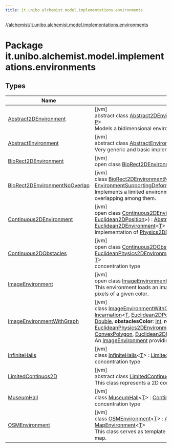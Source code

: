 ```yaml
---
title: it.unibo.alchemist.model.implementations.environments
---
```

//[alchemist](../../index.html)/[it.unibo.alchemist.model.implementations.environments](index.html)



# Package it.unibo.alchemist.model.implementations.environments



## Types


| Name | Summary |
|---|---|
| [Abstract2DEnvironment](-abstract2-d-environment/index.html) | [jvm]<br>abstract class [Abstract2DEnvironment](-abstract2-d-environment/index.html)<[T](-abstract2-d-environment/index.html), [P](-abstract2-d-environment/index.html) : [Position2D](../it.unibo.alchemist.model.interfaces/-position2-d/index.html)<[P](../it.unibo.alchemist/-supported-incarnations/get.html)>?> : [AbstractEnvironment](-abstract-environment/index.html)<[T](../it.unibo.alchemist/-supported-incarnations/get.html), [P](../it.unibo.alchemist/-supported-incarnations/get.html)> <br>Models a bidimensional environment. |
| [AbstractEnvironment](-abstract-environment/index.html) | [jvm]<br>abstract class [AbstractEnvironment](-abstract-environment/index.html)<[T](-abstract-environment/index.html), [P](-abstract-environment/index.html) : [Position](../it.unibo.alchemist.model.interfaces/-position/index.html)<[P](../it.unibo.alchemist/-supported-incarnations/get.html)>?> : [Environment](../it.unibo.alchemist.model.interfaces/-environment/index.html)<[T](../it.unibo.alchemist/-supported-incarnations/get.html), [P](../it.unibo.alchemist/-supported-incarnations/get.html)> <br>Very generic and basic implementation for an environment. |
| [BioRect2DEnvironment](-bio-rect2-d-environment/index.html) | [jvm]<br>open class [BioRect2DEnvironment](-bio-rect2-d-environment/index.html) : [LimitedContinuos2D](-limited-continuos2-d/index.html)<[Double](https://docs.oracle.com/javase/8/docs/api/java/lang/Double.html)> |
| [BioRect2DEnvironmentNoOverlap](-bio-rect2-d-environment-no-overlap/index.html) | [jvm]<br>class [BioRect2DEnvironmentNoOverlap](-bio-rect2-d-environment-no-overlap/index.html) : [BioRect2DEnvironment](-bio-rect2-d-environment/index.html), [EnvironmentSupportingDeformableCells](../it.unibo.alchemist.model.interfaces/-environment-supporting-deformable-cells/index.html)<[Euclidean2DPosition](../it.unibo.alchemist.model.implementations.positions/-euclidean2-d-position/index.html)> <br>Implements a limited environment supporting cells with a defined shape, avoiding any overlapping among them. |
| [Continuous2DEnvironment](-continuous2-d-environment/index.html) | [jvm]<br>open class [Continuous2DEnvironment](-continuous2-d-environment/index.html)<[T](-continuous2-d-environment/index.html)>(**incarnation**: [Incarnation](../it.unibo.alchemist.model.interfaces/-incarnation/index.html)<[T](-continuous2-d-environment/index.html), [Euclidean2DPosition](../it.unibo.alchemist.model.implementations.positions/-euclidean2-d-position/index.html)>) : [Abstract2DEnvironment](-abstract2-d-environment/index.html)<[T](-continuous2-d-environment/index.html), [Euclidean2DPosition](../it.unibo.alchemist.model.implementations.positions/-euclidean2-d-position/index.html)> , [Euclidean2DEnvironment](../it.unibo.alchemist.model.interfaces.environments/-euclidean2-d-environment/index.html)<[T](-continuous2-d-environment/index.html)> , [Physics2DEnvironment](../it.unibo.alchemist.model.interfaces.environments/-physics2-d-environment/index.html)<[T](-continuous2-d-environment/index.html)> <br>Implementation of [Physics2DEnvironment](../it.unibo.alchemist.model.interfaces.environments/-physics2-d-environment/index.html). |
| [Continuous2DObstacles](-continuous2-d-obstacles/index.html) | [jvm]<br>open class [Continuous2DObstacles](-continuous2-d-obstacles/index.html)<[T](-continuous2-d-obstacles/index.html)> : [LimitedContinuos2D](-limited-continuos2-d/index.html)<[T](-museum-hall/index.html)> , [EuclideanPhysics2DEnvironmentWithObstacles](../it.unibo.alchemist.model.interfaces.environments/-euclidean-physics2-d-environment-with-obstacles/index.html)<[RectObstacle2D](../it.unibo.alchemist.model.implementations.obstacles/-rect-obstacle2-d/index.html)<[Euclidean2DPosition](../it.unibo.alchemist.model.implementations.positions/-euclidean2-d-position/index.html)>, [T](-museum-hall/index.html)> <br>concentration type |
| [ImageEnvironment](-image-environment/index.html) | [jvm]<br>open class [ImageEnvironment](-image-environment/index.html)<[T](-image-environment/index.html)> : [Continuous2DObstacles](-continuous2-d-obstacles/index.html)<[T](-museum-hall/index.html)> <br>This environment loads an image from the file system, and marks as obstacles all the pixels of a given color. |
| [ImageEnvironmentWithGraph](-image-environment-with-graph/index.html) | [jvm]<br>class [ImageEnvironmentWithGraph](-image-environment-with-graph/index.html)<[T](-image-environment-with-graph/index.html)>@[JvmOverloads](https://kotlinlang.org/api/latest/jvm/stdlib/kotlin.jvm/-jvm-overloads/index.html)()constructor(**incarnation**: [Incarnation](../it.unibo.alchemist.model.interfaces/-incarnation/index.html)<[T](-image-environment-with-graph/index.html), [Euclidean2DPosition](../it.unibo.alchemist.model.implementations.positions/-euclidean2-d-position/index.html)>, **path**: [String](https://kotlinlang.org/api/latest/jvm/stdlib/kotlin/-string/index.html), **zoom**: [Double](https://kotlinlang.org/api/latest/jvm/stdlib/kotlin/-double/index.html), **dx**: [Double](https://kotlinlang.org/api/latest/jvm/stdlib/kotlin/-double/index.html), **dy**: [Double](https://kotlinlang.org/api/latest/jvm/stdlib/kotlin/-double/index.html), **obstaclesColor**: [Int](https://kotlinlang.org/api/latest/jvm/stdlib/kotlin/-int/index.html), **roomsColor**: [Int](https://kotlinlang.org/api/latest/jvm/stdlib/kotlin/-int/index.html)) : [ImageEnvironment](-image-environment/index.html)<[T](-image-environment-with-graph/index.html)> , [EuclideanPhysics2DEnvironmentWithGraph](../it.unibo.alchemist.model.interfaces.environments/-euclidean-physics2-d-environment-with-graph/index.html)<[RectObstacle2D](../it.unibo.alchemist.model.implementations.obstacles/-rect-obstacle2-d/index.html)<[Euclidean2DPosition](../it.unibo.alchemist.model.implementations.positions/-euclidean2-d-position/index.html)>, [T](-image-environment-with-graph/index.html), [ConvexPolygon](../it.unibo.alchemist.model.interfaces.geometry.euclidean2d/-convex-polygon/index.html), [Euclidean2DPassage](../it.unibo.alchemist.model.interfaces.geometry.euclidean2d.graph/-euclidean2-d-passage/index.html)> <br>An [ImageEnvironment](-image-environment/index.html) providing an [Euclidean2DNavigationGraph](../it.unibo.alchemist.model.interfaces.geometry.euclidean2d.graph/index.html#-513689941%2FClasslikes%2F-134779887). |
| [InfiniteHalls](-infinite-halls/index.html) | [jvm]<br>class [InfiniteHalls](-infinite-halls/index.html)<[T](-infinite-halls/index.html)> : [LimitedContinuos2D](-limited-continuos2-d/index.html)<[T](-museum-hall/index.html)> <br>concentration type |
| [LimitedContinuos2D](-limited-continuos2-d/index.html) | [jvm]<br>abstract class [LimitedContinuos2D](-limited-continuos2-d/index.html)<[T](-limited-continuos2-d/index.html)> : [Continuous2DEnvironment](-continuous2-d-environment/index.html)<[T](-museum-hall/index.html)> <br>This class represents a 2D continuous environment with spatial limitations. |
| [MuseumHall](-museum-hall/index.html) | [jvm]<br>class [MuseumHall](-museum-hall/index.html)<[T](-museum-hall/index.html)> : [Continuous2DEnvironment](-continuous2-d-environment/index.html)<[T](-museum-hall/index.html)> <br>concentration type |
| [OSMEnvironment](-o-s-m-environment/index.html) | [jvm]<br>class [OSMEnvironment](-o-s-m-environment/index.html)<[T](-o-s-m-environment/index.html)> : [Abstract2DEnvironment](-abstract2-d-environment/index.html)<[T](https://docs.oracle.com/javase/8/docs/api/java/lang/Iterable.html), [GeoPosition](../it.unibo.alchemist.model.interfaces/-geo-position/index.html)> , [MapEnvironment](../it.unibo.alchemist.model.interfaces/-map-environment/index.html)<[T](https://docs.oracle.com/javase/8/docs/api/java/lang/Iterable.html)> <br>This class serves as template for more specific implementations of environments using a map. |

